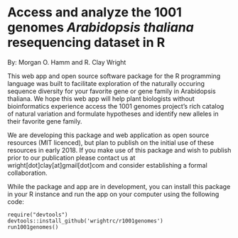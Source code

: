 # Access and analyze the 1001 genomes *Arabidopsis thaliana* resequencing dataset in R  

By: Morgan O. Hamm and R. Clay Wright

This web app and open source software package for the R programming language was built to facilitate exploration of the naturally occuring sequence diversity for your favorite gene or gene family in Arabidopsis thaliana. We hope this web app will help plant biologists without bioinformatics experience access the 1001 genomes project’s rich catalog of natural variation and formulate hypotheses and identify new alleles in their favorite gene family.

We are developing this package and web application as open source resources (MIT licenced), but plan to publish on the initial use of these resources in early 2018. If you make use of this package and wish to publish prior to our publication please contact us at wright[dot]clay[at]gmail[dot]com and consider establishing a formal collaboration. 

While the package and app are in development, you can install this package in your R instance and run the app on your computer using the following code:
```{r}
require("devtools")
devtools::install_github('wrightrc/r1001genomes')
run1001genomes()
```


